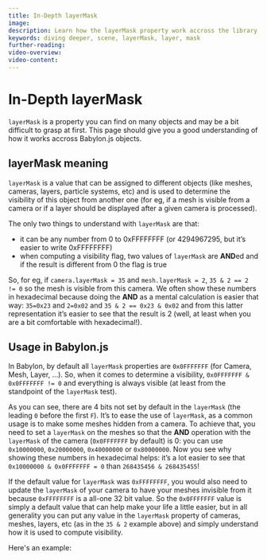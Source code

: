 ```yaml
---
title: In-Depth layerMask
image: 
description: Learn how the layerMask property work accross the library
keywords: diving deeper, scene, layerMask, layer, mask
further-reading:
video-overview:
video-content:
---
```


# In-Depth layerMask

`layerMask` is a property you can find on many objects and may be a bit difficult to grasp at first. This page should give you a good understanding of how it works accross Babylon.js objects.

## layerMask meaning

`layerMask` is a value that can be assigned to different objects (like meshes, cameras, layers, particle systems, etc) and is used to determine the visibility of this object from another one (for eg, if a mesh is visible from a camera or if a layer should be displayed after a given camera is processed).

The only two things to understand with `layerMask` are that:
* it can be any number from 0 to 0xFFFFFFFF (or 4294967295, but it’s easier to write 0xFFFFFFFF)
* when computing a visibility flag, two values of `layerMask` are **AND**ed and if the result is different from 0 the flag is true

So, for eg, if `camera.layerMask = 35` and `mesh.layerMask = 2`, `35 & 2 == 2 != 0` so the mesh is visible from this camera. We often show these numbers in hexadecimal because doing the **AND** as a mental calculation is easier that way: `35=0x23` and `2=0x02` and `35 & 2 == 0x23 & 0x02` and from this latter representation it’s easier to see that the result is 2 (well, at least when you are a bit comfortable with hexadecimal!).

## Usage in Babylon.js

In Babylon, by default all `layerMask` properties are `0x0FFFFFFF` (for Camera, Mesh, Layer, …). So, when it comes to determine a visibility, `0x0FFFFFFF & 0x0FFFFFFF != 0` and everything is always visible (at least from the standpoint of the `layerMask` test).

As you can see, there are 4 bits not set by default in the `layerMask` (the leading `0` before the first `F`). It’s to ease the use of `layerMask`, as a common usage is to make some meshes hidden from a camera. To achieve that, you need to set a `layerMask` on the meshes so that the **AND** operation with the `layerMask` of the camera (`0x0FFFFFFF` by default) is 0: you can use `0x10000000`, `0x20000000`, `0x40000000` or `0x80000000`. Now you see why showing these numbers in hexadecimal helps: it’s a lot easier to see that `0x10000000 & 0x0FFFFFFF = 0` than `268435456 & 268435455`!

If the default value for `layerMask` was `0xFFFFFFFF`, you would also need to update the `layerMask` of your camera to have your meshes invisible from it because `0xFFFFFFFF` is a all-one 32 bit value. So the `0x0FFFFFFF` value is simply a default value that can help make your life a little easier, but in all generality you can put any value in the `layerMask` property of cameras, meshes, layers, etc (as in the `35 & 2` example above) and simply understand how it is used to compute visibility.

Here's an example: <Playground id="#MFN0FQ#2" title="In-Depth layerMask" description="Simple example showing how to use layerMask with camera(s), GUI(s) and post process(es)"/>
